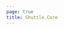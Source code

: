 ```yaml
---
page: true
title: Shuttle.Core
---
```

<script setup>
import Home from '/@theme/components/Home.vue'
import { useFavicon } from '@vueuse/core'

const icon = useFavicon()

icon.value = '/favicon.ico'
</script>

<Home />

